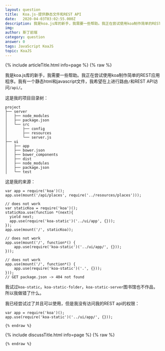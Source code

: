 ```yaml
---
layout: question
title:  Koa.js-提供静态文件和REST API
date:   2020-04-03T03:02:55.000Z
description: 我是koa.js库的新手，我需要一些帮助。我正在尝试使用koa制作简单的REST应用程序。我有一个静态html和javascript文件，我希望在上进行路...
img: 
author: 斯丁前端
category: question
answer: 0
tags: JavaScript KoaJS
topic: KoaJS
---
```

<div class="article-root">
  <div class="article">
    {% include articleTitle.html info=page %}
    {% raw %}
    <div class="article-content"><p><font style="vertical-align: inherit;"><font style="vertical-align: inherit;">我是koa.js库的新手，我需要一些帮助。</font><font style="vertical-align: inherit;">我正在尝试使用koa制作简单的REST应用程序。</font><font style="vertical-align: inherit;">我有一个静态html和javascript文件，我希望在上进行路由</font></font><code>/</code><font style="vertical-align: inherit;"><font style="vertical-align: inherit;">和REST API访问</font></font><code>/api/</code><font style="vertical-align: inherit;"><font style="vertical-align: inherit;">。</font></font></p>

<p><font style="vertical-align: inherit;"><font style="vertical-align: inherit;">这是我的项目目录树：</font></font></p>

<pre><code>project<font></font>
├── server<font></font>
│&nbsp;&nbsp; ├── node_modules<font></font>
│&nbsp;&nbsp; ├── package.json<font></font>
│&nbsp;&nbsp; └── src<font></font>
│&nbsp;&nbsp;     ├── config<font></font>
│&nbsp;&nbsp;     ├── resources<font></font>
│&nbsp;&nbsp;     └── server.js<font></font>
├── ui<font></font>
│&nbsp;&nbsp; ├── app<font></font>
│&nbsp;&nbsp; ├── bower.json<font></font>
│&nbsp;&nbsp; ├── bower_components<font></font>
│&nbsp;&nbsp; ├── dist<font></font>
│&nbsp;&nbsp; ├── node_modules<font></font>
│&nbsp;&nbsp; ├── package.json<font></font>
│&nbsp;&nbsp; └── test<font></font>
</code></pre>

<p><font style="vertical-align: inherit;"><font style="vertical-align: inherit;">这是我的来源：</font></font></p>

<pre><code>var app = require('koa')();<font></font>
app.use(mount('/api/places', require('../resources/places')));<font></font>
<font></font>
// does not work<font></font>
var staticKoa = require('koa')();<font></font>
staticKoa.use(function *(next){<font></font>
  yield next;<font></font>
  app.use(require('koa-static')('../ui/app', {}));<font></font>
});<font></font>
app.use(mount('/', staticKoa));<font></font>
<font></font>
// does not work<font></font>
app.use(mount('/', function*() {<font></font>
    app.use(require('koa-static')('../ui/app/', {}));<font></font>
}));<font></font>
<font></font>
// does not work<font></font>
app.use(mount('/', function*() {<font></font>
    app.use(require('koa-static')('.', {}));<font></font>
}));<font></font>
// GET package.json -&gt; 404 not found<font></font>
</code></pre>

<p><font style="vertical-align: inherit;"><font style="vertical-align: inherit;">我试过</font></font><code>koa-static</code><font style="vertical-align: inherit;"><font style="vertical-align: inherit;">，</font></font><code>koa-static-folder</code><font style="vertical-align: inherit;"><font style="vertical-align: inherit;">，</font></font><code>koa-static-server</code><font style="vertical-align: inherit;"><font style="vertical-align: inherit;">图书馆也不作品，所以我做错了什么。</font></font></p>

<p><font style="vertical-align: inherit;"><font style="vertical-align: inherit;">我已经尝试过了并且可以使用，但是我没有访问我的REST api的权限：</font></font></p>

<pre><code>var app = require('koa')();<font></font>
app.use(require('koa-static')('../ui/app/', {}));<font></font>
</code></pre></div>
    {% endraw %}
  </div>

  <div class="discuss-wrapper">
    {% include discussTitle.html info=page %}
    {% raw %}
    
    {% endraw %}
  </div>
<div>
